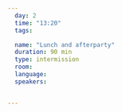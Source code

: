 ```yaml
---
  day: 2
  time: "13:20"
  tags:

  name: "Lunch and afterparty"
  duration: 90 min
  type: intermission
  room: 
  language: 
  speakers:


---
```


  